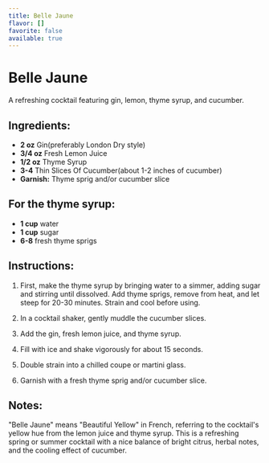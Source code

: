 ```yaml
---
title: Belle Jaune
flavor: []
favorite: false
available: true
---
```

# Belle Jaune

A refreshing cocktail featuring gin, lemon, thyme syrup, and cucumber.

## Ingredients:
- **2 oz** Gin(preferably London Dry style)
- **3/4 oz** Fresh Lemon Juice
- **1/2 oz** Thyme Syrup
- **3-4** Thin Slices Of Cucumber(about 1-2 inches of cucumber)
- **Garnish:** Thyme sprig and/or cucumber slice

## For the thyme syrup:
- **1 cup** water
- **1 cup** sugar
- **6-8** fresh thyme sprigs

## Instructions:
1. First, make the thyme syrup by bringing water to a simmer, adding sugar and stirring until dissolved. Add thyme sprigs, remove from heat, and let steep for 20-30 minutes. Strain and cool before using.

2. In a cocktail shaker, gently muddle the cucumber slices.

3. Add the gin, fresh lemon juice, and thyme syrup.

4. Fill with ice and shake vigorously for about 15 seconds.

5. Double strain into a chilled coupe or martini glass.

6. Garnish with a fresh thyme sprig and/or cucumber slice.

## Notes:
"Belle Jaune" means "Beautiful Yellow" in French, referring to the cocktail's yellow hue from the lemon juice and thyme syrup. This is a refreshing spring or summer cocktail with a nice balance of bright citrus, herbal notes, and the cooling effect of cucumber.



